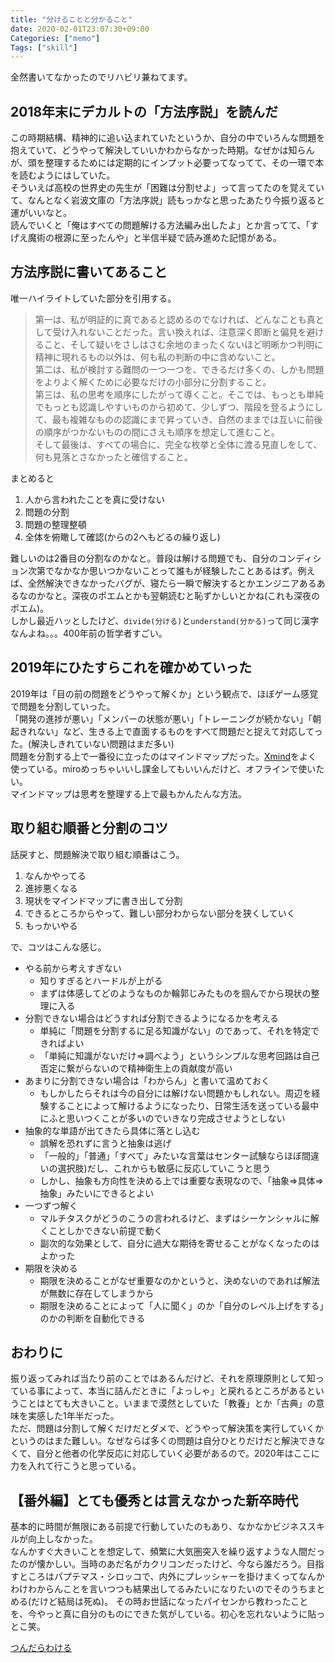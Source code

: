 ```yaml
---
title: "分けることと分かること"
date: 2020-02-01T23:07:30+09:00
Categories: ["memo"]
Tags: ["skill"]
---
```


全然書いてなかったのでリハビリ兼ねてます。

## 2018年末にデカルトの「方法序説」を読んだ
この時期結構、精神的に追い込まれていたというか、自分の中でいろんな問題を抱えていて、どうやって解決していいかわからなかった時期。なぜかは知らんが、頭を整理するためには定期的にインプット必要ってなってて、その一環で本を読むようにはしていた。  
そういえば高校の世界史の先生が「困難は分割せよ」って言ってたのを覚えていて、なんとなく岩波文庫の「方法序説」読もっかなと思ったあたり今振り返ると運がいいなと。  
読んでいくと「俺はすべての問題解ける方法編み出したよ」とか言ってて、「すげえ魔術の根源に至ったんや」と半信半疑で読み進めた記憶がある。

## 方法序説に書いてあること
唯一ハイライトしていた部分を引用する。

>第一は、私が明証的に真であると認めるのでなければ、どんなことも真として受け入れないことだった。言い換えれば、注意深く即断と偏見を避けること、そして疑いをさしはさむ余地のまったくないほど明晰かつ判明に精神に現れるもの以外は、何も私の判断の中に含めないこと。  
>第二は、私が検討する難問の一つ一つを、できるだけ多くの、しかも問題をよりよく解くために必要なだけの小部分に分割すること。  
>第三は、私の思考を順序にしたがって導くこと。そこでは、もっとも単純でもっとも認識しやすいものから初めて、少しずつ、階段を登るようにして、最も複雑なものの認識にまで昇っていき、自然のままでは互いに前後の順序がつかないものの間にさえも順序を想定して進むこと。  
>そして最後は、すべての場合に、完全な枚挙と全体に渡る見直しをして、何も見落とさなかったと確信すること。  

まとめると
1. 人から言われたことを真に受けない
2. 問題の分割
3. 問題の整理整頓
4. 全体を俯瞰して確認(からの2へもどるの繰り返し)

難しいのは2番目の分割なのかなと。普段は解ける問題でも、自分のコンディション次第でなかなか思いつかないことって誰もが経験したことあるはず。例えば、全然解決できなかったバグが、寝たら一瞬で解決するとかエンジニアあるあるなのかなと。深夜のポエムとかも翌朝読むと恥ずかしいとかね(これも深夜のポエム)。  
しかし最近ハッとしたけど、`divide(分ける)`と`understand(分かる)`って同じ漢字なんよね。。。400年前の哲学者すごい。

## 2019年にひたすらこれを確かめていった
2019年は「目の前の問題をどうやって解くか」という観点で、ほぼゲーム感覚で問題を分割していった。  
「開発の進捗が悪い」「メンバーの状態が悪い」「トレーニングが続かない」「朝起きれない」など、生きる上で直面するものをすべて問題だと捉えて対応してった。(解決しきれていない問題はまだ多い)  
問題を分割する上で一番役に立ったのはマインドマップだった。[Xmind](https://jp.xmind.net/)をよく使っている。miroめっちゃいいし課金してもいいんだけど、オフラインで使いたい。  
マインドマップは思考を整理する上で最もかんたんな方法。  
## 取り組む順番と分割のコツ
話戻すと、問題解決で取り組む順番はこう。  

1. なんかやってる
2. 進捗悪くなる
3. 現状をマインドマップに書き出して分割
4. できるところからやって、難しい部分わからない部分を狭くしていく 
5. もっかいやる

で、コツはこんな感じ。

- やる前から考えすぎない
  - 知りすぎるとハードルが上がる
  - まずは体感してどのようなものか輪郭じみたものを掴んでから現状の整理に入る
- 分割できない場合はどうすれば分割できるようになるかを考える
  - 単純に「問題を分割するに足る知識がない」のであって、それを特定できればよい
  - 「単純に知識がないだけ=>調べよう」というシンプルな思考回路は自己否定に繋がらないので精神衛生上の貢献度が高い
- あまりに分割できない場合は「わからん」と書いて温めておく
  - もしかしたらそれは今の自分には解けない問題かもしれない。周辺を経験することによって解けるようになったり、日常生活を送っている最中にふと思いつくことが多いのでいきなり完成させようとしない
- 抽象的な単語が出てきたら具体に落とし込む
  - 誤解を恐れずに言うと抽象は逃げ
  - 「一般的」「普通」「すべて」みたいな言葉はセンター試験ならほぼ間違いの選択肢)だし、これからも敏感に反応していこうと思う
  - しかし、抽象も方向性を決める上では重要な表現なので、「抽象=>具体=>抽象」みたいにできるとよい
- 一つずつ解く
  - マルチタスクがどうのこうの言われるけど、まずはシーケンシャルに解くことしかできない前提で動く
  - 副次的な効果として、自分に過大な期待を寄せることがなくなったのはよかった
- 期限を決める
  - 期限を決めることがなぜ重要なのかというと、決めないのであれば解法が無数に存在してしまうから
  - 期限を決めることによって「人に聞く」のか「自分のレベル上げをする」のかの判断を自動化できる

## おわりに
振り返ってみれば当たり前のことではあるんだけど、それを原理原則として知っている事によって、本当に詰んだときに「よっしゃ」と戻れるところがあるということはとても大きいこと。いままで漠然としていた「教養」とか「古典」の意味を実感した1年半だった。  
ただ、問題は分割して解くだけだとダメで、どうやって解決策を実行していくかというのはまた難しい。なぜならば多くの問題は自分ひとりだけだと解決できなくて、自分と他者の化学反応に対応していく必要があるので。2020年はここに力を入れて行こうと思っている。

## 【番外編】とても優秀とは言えなかった新卒時代
基本的に時間が無限にある前提で行動していたのもあり、なかなかビジネススキルが向上しなかった。  
なんかすぐ大きいことを想定して、頻繁に大気圏突入を繰り返すような人間だったのが懐かしい。当時のあだ名がカクリコンだったけど、今なら誰だろう。目指すところはパプテマス・シロッコで、内外にプレッシャーを掛けまくってなんかわけわからんことを言いつつも結果出してるみたいになりたいのでそのうちまとめる(だけど結局は死ぬ)。
その時お世話になったパイセンから教わったことを、今やっと真に自分のものにできた気がしている。初心を忘れないように貼っとこ笑。

[つんだらわける](https://ameblo.jp/mhrlog/entry-11545749103.html)


